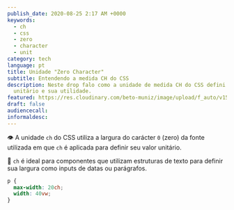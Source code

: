 ```yaml
---
publish_date: 2020-08-25 2:17 AM +0000
keywords:
  - ch
  - css
  - zero
  - character
  - unit
category: tech
language: pt
title: Unidade "Zero Character"
subtitle: Entendendo a medida CH do CSS
description: Neste drop falo como a unidade de medida CH do CSS defini seu valor
  unitário e sua utilidade.
featured: https://res.cloudinary.com/beto-muniz/image/upload/f_auto/v1597542257/Text_Image_3_jspt8f.jpg
draft: false
audiencecall:
informaldesc:
---
```


👁 A unidade `ch` do CSS utiliza a largura do carácter `0` (zero) da fonte utilizada em que `ch` é aplicada para definir seu valor unitário.

🔔 `ch` é ideal para componentes que utilizam estruturas de texto para definir sua largura como inputs de datas ou parágrafos.

```css
p {
  max-width: 20ch;
  width: 40vw;
}
```
